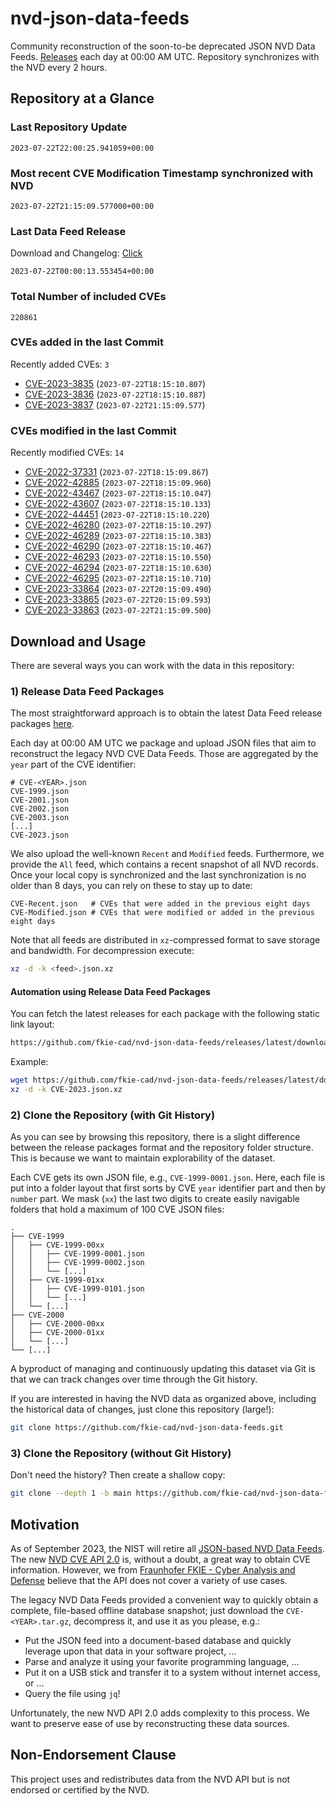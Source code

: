 # nvd-json-data-feeds

Community reconstruction of the soon-to-be deprecated JSON NVD Data Feeds. 
[Releases](https://github.com/fkie-cad/nvd-json-data-feeds/releases/latest) each day at 00:00 AM UTC.
Repository synchronizes with the NVD every 2 hours.

## Repository at a Glance

### Last Repository Update

```plain
2023-07-22T22:00:25.941059+00:00
```

### Most recent CVE Modification Timestamp synchronized with NVD

```plain
2023-07-22T21:15:09.577000+00:00
```

### Last Data Feed Release

Download and Changelog: [Click](https://github.com/fkie-cad/nvd-json-data-feeds/releases/latest)

```plain
2023-07-22T00:00:13.553454+00:00
```

### Total Number of included CVEs

```plain
220861
```

### CVEs added in the last Commit

Recently added CVEs: `3`

* [CVE-2023-3835](CVE-2023/CVE-2023-38xx/CVE-2023-3835.json) (`2023-07-22T18:15:10.807`)
* [CVE-2023-3836](CVE-2023/CVE-2023-38xx/CVE-2023-3836.json) (`2023-07-22T18:15:10.887`)
* [CVE-2023-3837](CVE-2023/CVE-2023-38xx/CVE-2023-3837.json) (`2023-07-22T21:15:09.577`)


### CVEs modified in the last Commit

Recently modified CVEs: `14`

* [CVE-2022-37331](CVE-2022/CVE-2022-373xx/CVE-2022-37331.json) (`2023-07-22T18:15:09.867`)
* [CVE-2022-42885](CVE-2022/CVE-2022-428xx/CVE-2022-42885.json) (`2023-07-22T18:15:09.960`)
* [CVE-2022-43467](CVE-2022/CVE-2022-434xx/CVE-2022-43467.json) (`2023-07-22T18:15:10.047`)
* [CVE-2022-43607](CVE-2022/CVE-2022-436xx/CVE-2022-43607.json) (`2023-07-22T18:15:10.133`)
* [CVE-2022-44451](CVE-2022/CVE-2022-444xx/CVE-2022-44451.json) (`2023-07-22T18:15:10.220`)
* [CVE-2022-46280](CVE-2022/CVE-2022-462xx/CVE-2022-46280.json) (`2023-07-22T18:15:10.297`)
* [CVE-2022-46289](CVE-2022/CVE-2022-462xx/CVE-2022-46289.json) (`2023-07-22T18:15:10.383`)
* [CVE-2022-46290](CVE-2022/CVE-2022-462xx/CVE-2022-46290.json) (`2023-07-22T18:15:10.467`)
* [CVE-2022-46293](CVE-2022/CVE-2022-462xx/CVE-2022-46293.json) (`2023-07-22T18:15:10.550`)
* [CVE-2022-46294](CVE-2022/CVE-2022-462xx/CVE-2022-46294.json) (`2023-07-22T18:15:10.630`)
* [CVE-2022-46295](CVE-2022/CVE-2022-462xx/CVE-2022-46295.json) (`2023-07-22T18:15:10.710`)
* [CVE-2023-33864](CVE-2023/CVE-2023-338xx/CVE-2023-33864.json) (`2023-07-22T20:15:09.490`)
* [CVE-2023-33865](CVE-2023/CVE-2023-338xx/CVE-2023-33865.json) (`2023-07-22T20:15:09.593`)
* [CVE-2023-33863](CVE-2023/CVE-2023-338xx/CVE-2023-33863.json) (`2023-07-22T21:15:09.500`)


## Download and Usage

There are several ways you can work with the data in this repository:

### 1) Release Data Feed Packages

The most straightforward approach is to obtain the latest Data Feed release packages [here](https://github.com/fkie-cad/nvd-json-data-feeds/releases/latest).

Each day at 00:00 AM UTC we package and upload JSON files that aim to reconstruct the legacy NVD CVE Data Feeds.
Those are aggregated by the `year` part of the CVE identifier:

```
# CVE-<YEAR>.json
CVE-1999.json
CVE-2001.json
CVE-2002.json
CVE-2003.json
[...]
CVE-2023.json
```

We also upload the well-known `Recent` and `Modified` feeds.
Furthermore, we provide the `All` feed, which contains a recent snapshot of all NVD records.
Once your local copy is synchronized and the last synchronization is no older than 8 days, you can rely on these to stay up to date:

```plain
CVE-Recent.json   # CVEs that were added in the previous eight days
CVE-Modified.json # CVEs that were modified or added in the previous eight days
```

Note that all feeds are distributed in `xz`-compressed format to save storage and bandwidth.
For decompression execute:

```sh
xz -d -k <feed>.json.xz
```


#### Automation using Release Data Feed Packages

You can fetch the latest releases for each package with the following static link layout:

```sh
https://github.com/fkie-cad/nvd-json-data-feeds/releases/latest/download/CVE-<YEAR>.json.xz
```

Example:

```sh
wget https://github.com/fkie-cad/nvd-json-data-feeds/releases/latest/download/CVE-2023.json.xz
xz -d -k CVE-2023.json.xz
```

### 2) Clone the Repository (with Git History)

As you can see by browsing this repository, there is a slight difference between the release packages format and the repository folder structure.
This is because we want to maintain explorability of the dataset.

Each CVE gets its own JSON file, e.g., `CVE-1999-0001.json`.
Here, each file is put into a folder layout that first sorts by CVE `year` identifier part and then by `number` part.
We mask (`xx`) the last two digits to create easily navigable folders that hold a maximum of 100 CVE JSON files:

```plain
.
├── CVE-1999
│   ├── CVE-1999-00xx
│   │   ├── CVE-1999-0001.json
│   │   ├── CVE-1999-0002.json
│   │   └── [...]
│   ├── CVE-1999-01xx
│   │   ├── CVE-1999-0101.json
│   │   └── [...]
│   └── [...]
├── CVE-2000
│   ├── CVE-2000-00xx
│   ├── CVE-2000-01xx
│   └── [...]
└── [...]
```

A byproduct of managing and continuously updating this dataset via Git is that we can track changes over time through the Git history.

If you are interested in having the NVD data as organized above, including the historical data of changes, just clone this repository (large!):

```sh
git clone https://github.com/fkie-cad/nvd-json-data-feeds.git
```

### 3) Clone the Repository (without Git History)

Don't need the history? Then create a shallow copy:

```sh
git clone --depth 1 -b main https://github.com/fkie-cad/nvd-json-data-feeds.git
```

## Motivation

As of September 2023, the NIST will retire all [JSON-based NVD Data Feeds](https://nvd.nist.gov/vuln/data-feeds#divRetirementBanner-1).
The new [NVD CVE API 2.0](https://nvd.nist.gov/developers/vulnerabilities) is, without a doubt, a great way to obtain CVE information.
However, we from [Fraunhofer FKIE - Cyber Analysis and Defense](https://www.fkie.fraunhofer.de/en/departments/cad.html) believe that the API does not cover a variety of use cases.

The legacy NVD Data Feeds provided a convenient way to quickly obtain a complete, file-based offline database snapshot; just download the `CVE-<YEAR>.tar.gz`, decompress it, and use it as you please, e.g.:

* Put the JSON feed into a document-based database and quickly leverage upon that data in your software project, ...
* Parse and analyze it using your favorite programming language, ...
* Put it on a USB stick and transfer it to a system without internet access, or ...
* Query the file using `jq`!

Unfortunately, the new NVD API 2.0 adds complexity to this process.
We want to preserve ease of use by reconstructing these data sources.

## Non-Endorsement Clause

This project uses and redistributes data from the NVD API but is not endorsed or certified by the NVD.
